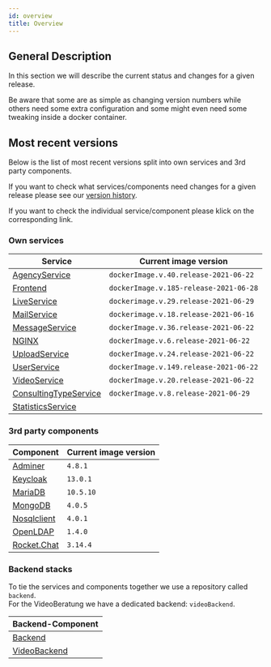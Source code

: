 ```yaml
---
id: overview
title: Overview
---
```


## General Description

In this section we will describe the current status and changes for a given release.

Be aware that some are as simple as changing version numbers while others need some extra configuration and some might even need some tweaking inside a docker container.

## Most recent versions

Below is the list of most recent versions split into own services and 3rd party components.

If you want to check what services/components need changes for a given release please see our [version history](../releases/versionhistory.md).

If you want to check the individual service/component please klick on the corresponding link.

### Own services
|Service|Current image version|
|--- |--- |
|[AgencyService](../releases/agencyservice.md)|`dockerImage.v.40.release-2021-06-22`|
|[Frontend](../releases/frontend.md)|`dockerImage.v.185-release-2021-06-28`|
|[LiveService](../releases/liveservice.md)|`dockerimage.v.29.release-2021-06-29`|
|[MailService](../releases/mailservice.md)|`dockerimage.v.18.release-2021-06-16`|
|[MessageService](../releases/messageservice.md)|`dockerImage.v.36.release-2021-06-22`|
|[NGINX](../releases/nginx.md)|`dockerImage.v.6.release-2021-06-22`|
|[UploadService](../releases/uploadservice.md)|`dockerImage.v.24.release-2021-06-22`|
|[UserService](../releases/userservice.md)|`dockerImage.v.149.release-2021-06-22`|
|[VideoService](../releases/videoservice.md)|`dockerImage.v.20.release-2021-06-22`|
|[ConsultingTypeService](../releases/consultingtypeservice.md)|`dockerImage.v.8.release-2021-06-29`|
|[StatisticsService](../releases/statisticsservice.md)|
 
### 3rd party components
|Component|Current image version|
|--- |--- |
|[Adminer](../releases/adminer.md)|`4.8.1`|
|[Keycloak](../releases/keycloak.md)|`13.0.1`|
|[MariaDB](../releases/mariadb.md)|`10.5.10`|
|[MongoDB](../releases/mongodb.md)|`4.0.5`|
|[Nosqlclient](../releases/nosqlclient.md)|`4.0.1`|
|[OpenLDAP](../releases/openldap.md)|`1.4.0`|
|[Rocket.Chat](../releases/rocketchat.md)|`3.14.4`|

 
### Backend stacks
To tie the services and components together we use a repository called ```backend```.\
For the VideoBeratung we have a dedicated backend: ```videoBackend```.

|Backend-Component|
|--- |
|[Backend](../releases/backend.md)|
|[VideoBackend](../releases/videobackend.md)|
